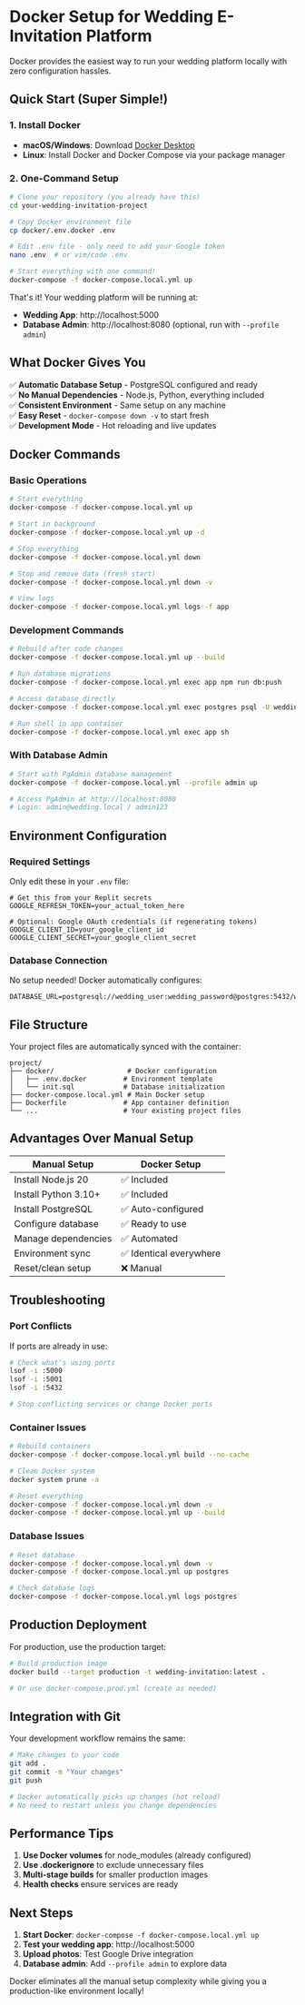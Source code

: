 # Docker Setup for Wedding E-Invitation Platform

Docker provides the easiest way to run your wedding platform locally with zero configuration hassles.

## Quick Start (Super Simple!)

### 1. Install Docker
- **macOS/Windows**: Download [Docker Desktop](https://www.docker.com/products/docker-desktop/)
- **Linux**: Install Docker and Docker Compose via your package manager

### 2. One-Command Setup
```bash
# Clone your repository (you already have this)
cd your-wedding-invitation-project

# Copy Docker environment file
cp docker/.env.docker .env

# Edit .env file - only need to add your Google token
nano .env  # or vim/code .env

# Start everything with one command!
docker-compose -f docker-compose.local.yml up
```

That's it! Your wedding platform will be running at:
- **Wedding App**: http://localhost:5000
- **Database Admin**: http://localhost:8080 (optional, run with `--profile admin`)

## What Docker Gives You

✅ **Automatic Database Setup** - PostgreSQL configured and ready  
✅ **No Manual Dependencies** - Node.js, Python, everything included  
✅ **Consistent Environment** - Same setup on any machine  
✅ **Easy Reset** - `docker-compose down -v` to start fresh  
✅ **Development Mode** - Hot reloading and live updates  

## Docker Commands

### Basic Operations
```bash
# Start everything
docker-compose -f docker-compose.local.yml up

# Start in background
docker-compose -f docker-compose.local.yml up -d

# Stop everything
docker-compose -f docker-compose.local.yml down

# Stop and remove data (fresh start)
docker-compose -f docker-compose.local.yml down -v

# View logs
docker-compose -f docker-compose.local.yml logs -f app
```

### Development Commands
```bash
# Rebuild after code changes
docker-compose -f docker-compose.local.yml up --build

# Run database migrations
docker-compose -f docker-compose.local.yml exec app npm run db:push

# Access database directly
docker-compose -f docker-compose.local.yml exec postgres psql -U wedding_user -d wedding_invitation_db

# Run shell in app container
docker-compose -f docker-compose.local.yml exec app sh
```

### With Database Admin
```bash
# Start with PgAdmin database management
docker-compose -f docker-compose.local.yml --profile admin up

# Access PgAdmin at http://localhost:8080
# Login: admin@wedding.local / admin123
```

## Environment Configuration

### Required Settings
Only edit these in your `.env` file:

```env
# Get this from your Replit secrets
GOOGLE_REFRESH_TOKEN=your_actual_token_here

# Optional: Google OAuth credentials (if regenerating tokens)
GOOGLE_CLIENT_ID=your_google_client_id
GOOGLE_CLIENT_SECRET=your_google_client_secret
```

### Database Connection
No setup needed! Docker automatically configures:
```env
DATABASE_URL=postgresql://wedding_user:wedding_password@postgres:5432/wedding_invitation_db
```

## File Structure

Your project files are automatically synced with the container:
```
project/
├── docker/                  # Docker configuration
│   ├── .env.docker         # Environment template
│   └── init.sql            # Database initialization
├── docker-compose.local.yml # Main Docker setup
├── Dockerfile              # App container definition
└── ...                     # Your existing project files
```

## Advantages Over Manual Setup

| Manual Setup | Docker Setup |
|--------------|--------------|
| Install Node.js 20 | ✅ Included |
| Install Python 3.10+ | ✅ Included |
| Install PostgreSQL | ✅ Auto-configured |
| Configure database | ✅ Ready to use |
| Manage dependencies | ✅ Automated |
| Environment sync | ✅ Identical everywhere |
| Reset/clean setup | ❌ Manual | ✅ One command |

## Troubleshooting

### Port Conflicts
If ports are already in use:
```bash
# Check what's using ports
lsof -i :5000
lsof -i :5001
lsof -i :5432

# Stop conflicting services or change Docker ports
```

### Container Issues
```bash
# Rebuild containers
docker-compose -f docker-compose.local.yml build --no-cache

# Clean Docker system
docker system prune -a

# Reset everything
docker-compose -f docker-compose.local.yml down -v
docker-compose -f docker-compose.local.yml up --build
```

### Database Issues
```bash
# Reset database
docker-compose -f docker-compose.local.yml down -v
docker-compose -f docker-compose.local.yml up postgres

# Check database logs
docker-compose -f docker-compose.local.yml logs postgres
```

## Production Deployment

For production, use the production target:
```bash
# Build production image
docker build --target production -t wedding-invitation:latest .

# Or use docker-compose.prod.yml (create as needed)
```

## Integration with Git

Your development workflow remains the same:
```bash
# Make changes to your code
git add .
git commit -m "Your changes"
git push

# Docker automatically picks up changes (hot reload)
# No need to restart unless you change dependencies
```

## Performance Tips

1. **Use Docker volumes** for node_modules (already configured)
2. **Use .dockerignore** to exclude unnecessary files
3. **Multi-stage builds** for smaller production images
4. **Health checks** ensure services are ready

## Next Steps

1. **Start Docker**: `docker-compose -f docker-compose.local.yml up`
2. **Test your wedding app**: http://localhost:5000
3. **Upload photos**: Test Google Drive integration
4. **Database admin**: Add `--profile admin` to explore data

Docker eliminates all the manual setup complexity while giving you a production-like environment locally!